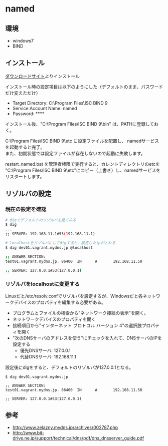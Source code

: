 # named

## 環境
* windows7
* BIND

## インストール
[ダウンロードサイト](http://www.isc.org/downloads/bind/)よりインストール

インストール時の設定項目は以下のようにした（デフォルトのまま、パスワードだけ変えただけ）
* Target Directory: C:\Program Files\ISC BIND 9
* Service Account Name: named
* Password: ****

インストール後、"C:\Program Files\ISC BIND 9\bin"  は、PATHに登録しておく。

C:\Program Files\ISC BIND 9\etc に設定ファイルを配置し、
namedサービスを起動すると完了。  
また、初期状態では設定ファイルが存在しないので起動に失敗します。


restart_named.bat を管理者権限で実行すると、カレントディレクトリのetcを
"C:\Program Files\ISC BIND 9\etc"にコピー（上書き）し、namedサービスをリスタートします。


## リゾルバの設定
### 現在の設定を確認
``` bash
# digでデフォルトのリゾルバを見てみる
$ dig
...
;; SERVER: 192.168.11.1#53(192.168.11.1)

# localhostをリゾルバにしてdigすると、設定したipがとれる
$ dig dev01.vagrant.mydns.jp @localhost

;; ANSWER SECTION:
test01.vagrant.mydns.jp. 86400  IN      A       192.168.11.50

;; SERVER: 127.0.0.1#53(127.0.0.1)
```

### リゾルバをlocalhostに変更する
Linuxだと/etc/resolv.confでリゾルバを設定するが、Windowsだと各ネットワークデバイスのプロパティを編集する必要がある。

* プログラムとファイルの検索から"ネットワーク接続の表示"を開く。
* ネットワークデバイスのプロパティを開く
* 接続項目から"インターネット プロトコル バージョン 4"の選択肢プロパティを開く
* "次のDNSサーバのアドレスを使う"にチェックを入れて、DNSサーバのIPを設定する
    * 優先DNSサーバ: 127.0.0.1
    * 代替DNSサーバ: 192.168.11.1

設定後にdigをすると、デフォルトのリゾルバが127.0.0.1となる。
```
$ dig dev01.vagrant.mydns.jp

;; ANSWER SECTION:
test01.vagrant.mydns.jp. 86400  IN      A       192.168.11.50

;; SERVER: 127.0.0.1#53(127.0.0.1)
```


## 参考
* http://www.zelazny.mydns.jp/archives/002787.php
* http://www.bit-drive.ne.jp/support/technical/dns/pdf/dns_dnsserver_guide.pdf
